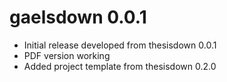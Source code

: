 # gaelsdown 0.0.1

- Initial release developed from thesisdown 0.0.1
- PDF version working
- Added project template from thesisdown 0.2.0
